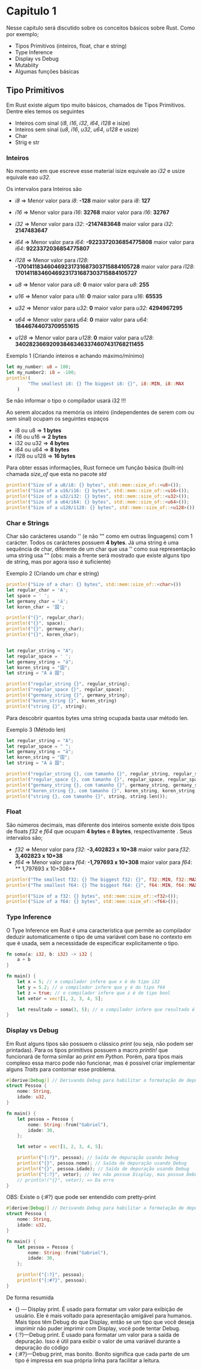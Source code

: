 # Capitulo 1

Nesse capitulo será discutido sobre os conceitos básicos sobre Rust. Como por exemplo;

- Tipos Primitivos (inteiros, float, char e string)
- Type Inference
- Display vs Debug
- Mutabiity
- Algumas funções básicas

## Tipo Primitivos

Em Rust existe algum tipo muito básicos, chamados de Tipos Primitivos. Dentre eles temos os seguintes

- Inteiros com sinal (_i8_, _i16_, _i32_, _i64_, _i128_ e isize)
- Inteiros sem sinal (_u8_, _i16_, _u32_, _u64_, _u128_ e usize)
- Char
- Strig e str

### Inteiros

No momento em que escreve esse material isize equivale ao _i32_ e usize equivale eao _u32_.

Os intervalos para Inteiros são

- _i8_ => Menor valor para _i8_: **-128** maior valor para _i8_: **127**
- _i16_ => Menor valor para _i16_: **32768** maior valor para _i16_: **32767**
- _i32_ => Menor valor para _i32_: **-2147483648** maior valor para _i32_: **2147483647**
- _i64_ => Menor valor para _i64_: **-9223372036854775808** maior valor para _i64_: **9223372036854775807**
- _i128_ => Menor valor para _i128_: **-170141183460469231731687303715884105728** maior valor para _i128_: **170141183460469231731687303715884105727**

- _u8_ => Menor valor para _u8_: **0** maior valor para _u8_: **255**
- _u16_ => Menor valor para _u16_: **0** maior valor para _u16_: **65535**
- _u32_ => Menor valor para _u32_: **0** maior valor para _u32_: **4294967295**
- _u64_ => Menor valor para _u64_: **0** maior valor para _u64_: **18446744073709551615**
- _u128_ => Menor valor para _u128_: **0** maior valor para _u128_: **340282366920938463463374607431768211455**

Exemplo 1 (Criando inteiros e achando máximo/mínimo)

```rust
let my_number: u8 = 100;
let my_number2: i8 = -100;
println!(
        "The smallest i8: {} The biggest i8: {}", i8::MIN, i8::MAX
    )
```

Se não informar o tipo o compilador usará i32 !!!

Ao serem alocados na memória os inteiro (independentes de serem com ou sem sinal) ocupam os seguintes espaços

- i8 ou u8 => **1 bytes**
- i16 ou u16 => **2 bytes**
- i32 ou u32 => **4 bytes**
- i64 ou u64 => **8 bytes**
- i128 ou u128 => **16 bytes**

Para obter essas informações, Rust fornece um função básica (built-in) chamada _size_of_ que esta no pacote _std_

```rust
println!("Size of a u8/i8: {} bytes", std::mem::size_of::<u8>());
println!("Size of a u16/i16: {} bytes", std::mem::size_of::<u16>());
println!("Size of a u32/i32: {} bytes", std::mem::size_of::<u32>());
println!("Size of a u64/i64: {} bytes", std::mem::size_of::<u64>());
println!("Size of a u128/i128: {} bytes", std::mem::size_of::<u128>());
```

### Char e Strings

Char são carácteres usando '' (e não "" como em outras linguagens) com 1 carácter. Todos os carácteres possuem **4 bytes**. Já uma string é uma sequência de char, diferente de um char que usa '' como sua representação uma string usa "" (obs: mais a frente será mostrado que existe alguns tipo de string, mas por agora isso é suficiente)

Exemplo 2 (Criando um char e string)

```rust
println!("Size of a char: {} bytes", std::mem::size_of::<char>())
let regular_char = 'A';
let space = ' ';
let germany_char = 'ä';
let koren_char = '国';

println!("{}", regular_char);
println!("{}", space);
println!("{}", germany_char);
println!("{}", koren_char);


let regular_string = "A";
let regular_space = ' ';
let germany_string = "ä";
let koren_string = "国";
let string = "A ä 国";

println!("regular_string {}", regular_string);
println!("regular_space {}", regular_space);
println!("germany_string {}", germany_string);
println!("koren_string {}", koren_string)
println!("string {}", string);
```

Para descobrir quantos bytes uma string ocupada basta usar método len.

Exemplo 3 (Método len)

```rust
let regular_string = "A";
let regular_space = " ";
let germany_string = "ä";
let koren_string = "国";
let string = "A ä 国";

println!("regular_string {}, com tamanho {}", regular_string, regular_string.len());
println!("regular_space {}, com tamanho {}", regular_space, regular_space.len());
println!("germany_string {}, com tamanho {}", germany_string, germany_string.len());
println!("koren_string {}, com tamanho {}", koren_string, koren_string.len());
println!("string {}, com tamanho {}", string, string.len());
```

### Float

São números decimais, mas diferente dos inteiros somente existe dois tipos de floats _f32_ e _f64_ que ocupam **4 bytes** e **8 bytes**, respectivamente . Seus intervalos são;

- _f32_ => Menor valor para _f32_: **-3,402823 x 10+38** maior valor para _f32_: **3,402823 x 10+38**
- _f64_ => Menor valor para _f64_: **-1,797693 x 10+308** maior valor para _f64_: ** 1,797693 x 10+308**

```rust
println!("The smallest f32: {} The biggest f32: {}", f32::MIN, f32::MAX);
println!("The smallest f64: {} The biggest f64: {}", f64::MIN, f64::MAX);

println!("Size of a f32: {} bytes", std::mem::size_of::<f32>());
println!("Size of a f64: {} bytes", std::mem::size_of::<f64>());
```

### Type Inference

O Type Inference em Rust é uma característica que permite ao compilador deduzir automaticamente o tipo de uma variável com base no contexto em que é usada, sem a necessidade de especificar explicitamente o tipo.

```rust
fn soma(a: i32, b: i32) -> i32 {
    a + b
}

fn main() {
    let x = 5; // o compilador infere que x é do tipo i32
    let y = 5.2; // o compilador infere que y é do tipo f64
    let z = true; // o compilador infere que z é do tipo bool
    let vetor = vec![1, 2, 3, 4, 5];

    let resultado = soma(3, 5); // o compilador infere que resultado é do tipo i3
}
```

### Display vs Debug

Em Rust alguns tipos são possuem o clássico _print_ (ou seja, não podem ser printadas). Para os tipos primitivos possuem a macro _println!_ que funcionará de forma similar ao _print_ em _Python_. Porém, para tipos mais complexo essa marco pode não funcionar, mas é possível criar implementar alguns _Traits_ para contornar esse problema.

```rust
#[derive(Debug)] // Derivando Debug para habilitar a formatação de depuração automaticamente
struct Pessoa {
    nome: String,
    idade: u32,
}

fn main() {
    let pessoa = Pessoa {
        nome: String::from("Gabriel"),
        idade: 30,
    };

    let vetor = vec![1, 2, 3, 4, 5];

    println!("{:?}", pessoa); // Saída de depuração usando Debug
    println!("{}", pessoa.nome); // Saída de depuração usando Debug
    println!("{}", pessoa.idade); // Saída de depuração usando Debug
    println!("{:?}", vetor); // Vec não possue Display, mas possue Debug
    // println!("{}", vetor); => Da erro
}
```

OBS: Existe o {:#?} que pode ser entendido com pretty-print

```rust
#[derive(Debug)] // Derivando Debug para habilitar a formatação de depuração automaticamente
struct Pessoa {
    nome: String,
    idade: u32,
}

fn main() {
    let pessoa = Pessoa {
        nome: String::from("Gabriel"),
        idade: 30,
    };

    println!("{:?}", pessoa);
    println!("{:#?}", pessoa);
}
```

De forma resumida

- {} — Display print. É usado para formatar um valor para exibição de usuário. Ele é mais voltado para apresentação amigável para humanos. Mais tipos têm Debug do que Display, então se um tipo que você deseja imprimir não puder imprimir com Display, você pode tentar Debug.
- {:?}—Debug print. É usado para formatar um valor para a saída de depuração. Isso é útil para exibir o valor de uma variável durante a depuração do código
- {:#?}—Debug print, mas bonito. Bonito significa que cada parte de um tipo é impressa em sua própria linha para facilitar a leitura.
